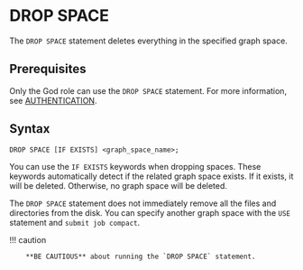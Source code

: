 # DROP SPACE

The `DROP SPACE` statement deletes everything in the specified graph space.

## Prerequisites

Only the God role can use the `DROP SPACE` statement. For more information, see [AUTHENTICATION](../../7.data-security/1.authentication/1.authentication.md).

## Syntax

```ngql
DROP SPACE [IF EXISTS] <graph_space_name>;
```

You can use the `IF EXISTS` keywords when dropping spaces. These keywords automatically detect if the related graph space exists. If it exists, it will be deleted. Otherwise, no graph space will be deleted.

The `DROP SPACE` statement does not immediately remove all the files and directories from the disk. You can specify another graph space with the `USE` statement and `submit job compact`.

!!! caution

        **BE CAUTIOUS** about running the `DROP SPACE` statement.
